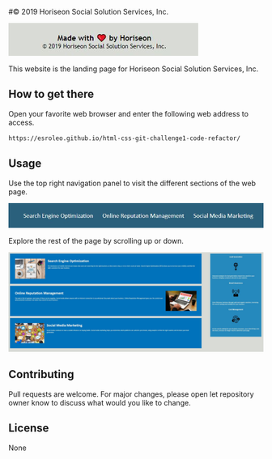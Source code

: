 #© 2019 Horiseon Social Solution Services, Inc.

![Logo-Inc](./assets/images/logo-inc.jpg?raw=true "Logo Inc")

This website is the landing page for Horiseon Social Solution Services, Inc.

## How to get there

Open your favorite web browser and enter the following web address to access. 

```html
https://esroleo.github.io/html-css-git-challenge1-code-refactor/
```

## Usage


Use the top right navigation panel to visit the different sections of the web page.

![nav-menu](./assets/images/nav-menu.jpg?raw=true "Navigational Menu")



Explore the rest of the page by scrolling up or down.

![body-section](./assets/images/body-section.jpg?raw=true "Body Section")





## Contributing
Pull requests are welcome. For major changes, please open let repository owner know to discuss what would you like to change.

## License
None
